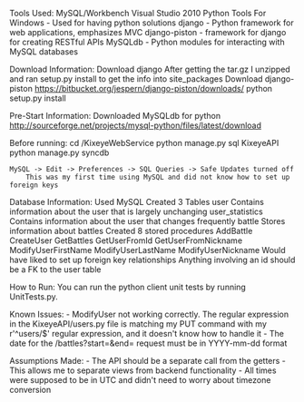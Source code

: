 Tools Used:
	MySQL/Workbench
	Visual Studio 2010
	Python Tools For Windows - Used for having python solutions
	django - Python framework for web applications, emphasizes MVC
	django-piston - framework for django for creating RESTful APIs
	MySQLdb - Python modules for interacting with MySQL databases
	
Download Information:
Download django
	After getting the tar.gz I unzipped and ran setup.py install to get the info into site_packages
Download django-piston
	https://bitbucket.org/jespern/django-piston/downloads/
	python setup.py install

Pre-Start Information:
Downloaded MySQLdb for python
	http://sourceforge.net/projects/mysql-python/files/latest/download
	
Before running:
	cd <BaseDir>/KixeyeWebService
	python manage.py sql KixeyeAPI
	python manage.py syncdb
	
	MySQL -> Edit -> Preferences -> SQL Queries -> Safe Updates turned off
		This was my first time using MySQL and did not know how to set up foreign keys
	
Database Information:
	Used MySQL
	Created 3 Tables
		user
			Contains information about the user that is largely unchanging
		user_statistics
			Contains information about the user that changes frequently
		battle
			Stores information about battles
	Created 8 stored procedures
		AddBattle
		CreateUser
		GetBattles
		GetUserFromId
		GetUserFromNickname
		ModifyUserFirstName
		ModifyUserLastName
		ModifyUserNickname
	Would have liked to set up foreign key relationships
		Anything involving an id should be a FK to the user table
		
How to Run:
	You can run the python client unit tests by running UnitTests.py.
	
Known Issues:
	- ModifyUser not working correctly.  The regular expression in the KixeyeAPI/users.py file is matching my PUT command with my r'^users/$' regular expression, and it doesn't know how to handle it
	- The date for the /battles?start=<start>&end=<end> request must be in YYYY-mm-dd format
	
Assumptions Made:
	- The API should be a separate call from the getters
		- This allows me to separate views from backend functionality
	- All times were supposed to be in UTC and didn't need to worry about timezone conversion